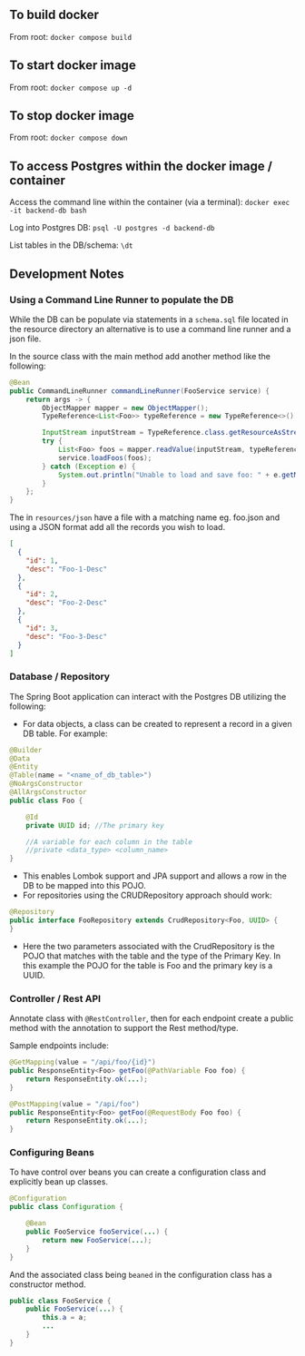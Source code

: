 ## To build docker

From root: `docker compose build`

## To start docker image

From root: `docker compose up -d`

## To stop docker image

From root: `docker compose down`

## To access Postgres within the docker image / container

Access the command line within the container (via a terminal):
`docker exec -it backend-db bash`

Log into Postgres DB:
`psql -U postgres -d backend-db`

List tables in the DB/schema:
`\dt`

## Development Notes

### Using a Command Line Runner to populate the DB

While the DB can be populate via statements in a `schema.sql` file located in the resource directory an alternative is to use a command line runner and a json file.

In the source class with the main method add another method like the following:
```java
@Bean
public CommandLineRunner commandLineRunner(FooService service) {
	return args -> {
		ObjectMapper mapper = new ObjectMapper();
		TypeReference<List<Foo>> typeReference = new TypeReference<>() {};

		InputStream inputStream = TypeReference.class.getResourceAsStream("/json/foo.json");
		try {
			List<Foo> foos = mapper.readValue(inputStream, typeReference);
			service.loadFoos(foos);
		} catch (Exception e) {
			System.out.println("Unable to load and save foo: " + e.getMessage());
		}
	};
}
```
The in `resources/json` have a file with a matching name eg. foo.json and using a JSON format add all the records you wish to load.
```json
[
  {
    "id": 1,
    "desc": "Foo-1-Desc"
  },
  {
    "id": 2,
    "desc": "Foo-2-Desc"
  },
  {
    "id": 3,
    "desc": "Foo-3-Desc"
  }
]
```

### Database / Repository

The Spring Boot application can interact with the Postgres DB utilizing the following:

- For data objects, a class can be created to represent a record in a given DB table. For example:
```java
@Builder
@Data
@Entity
@Table(name = "<name_of_db_table>")
@NoArgsConstructor
@AllArgsConstructor
public class Foo {

    @Id
    private UUID id; //The primary key

    //A variable for each column in the table
    //private <data_type> <column_name>
}
```
- This enables Lombok support and JPA support and allows a row in the DB to be mapped into this POJO.
- For repositories using the CRUDRepository approach should work:
```java
@Repository
public interface FooRepository extends CrudRepository<Foo, UUID> {
}
```
- Here the two parameters associated with the CrudRepository is the POJO that matches with the table and the type of the Primary Key. In this example the POJO for the table is Foo and the primary key is a UUID.

### Controller / Rest API

Annotate class with `@RestController`, then for each endpoint create a public method with the annotation to support the Rest method/type.

Sample endpoints include:
```java
@GetMapping(value = "/api/foo/{id}")
public ResponseEntity<Foo> getFoo(@PathVariable Foo foo) {
    return ResponseEntity.ok(...);
}
```
```java
@PostMapping(value = "/api/foo")
public ResponseEntity<Foo> getFoo(@RequestBody Foo foo) {
    return ResponseEntity.ok(...);
}
```

### Configuring Beans

To have control over beans you can create a configuration class and explicitly bean up classes.
```java
@Configuration
public class Configuration {

    @Bean
    public FooService fooService(...) {
        return new FooService(...);
    }
}
```
And the associated class being `beaned` in the configuration class has a constructor method.
```java
public class FooService {
    public FooService(...) {
        this.a = a;
        ...
    }
}
```